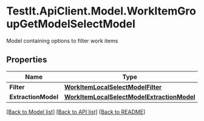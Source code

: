 # TestIt.ApiClient.Model.WorkItemGroupGetModelSelectModel
Model containing options to filter work items

## Properties

Name | Type | Description | Notes
------------ | ------------- | ------------- | -------------
**Filter** | [**WorkItemLocalSelectModelFilter**](WorkItemLocalSelectModelFilter.md) |  | [optional] 
**ExtractionModel** | [**WorkItemLocalSelectModelExtractionModel**](WorkItemLocalSelectModelExtractionModel.md) |  | [optional] 

[[Back to Model list]](../README.md#documentation-for-models) [[Back to API list]](../README.md#documentation-for-api-endpoints) [[Back to README]](../README.md)

